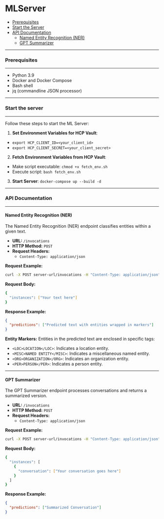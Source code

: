 # MLServer
- [Prerequisites](#prerequisites)
- [Start the Server](#start-the-server)
- [API Documentation](#api-documentation)
  - [Named Entity Recognition (NER)](#named-entity-recognition-ner)
  - [GPT Summarizer](#gpt-summarizer)
_________________________________________________________
### Prerequisites
_________________________________________________________
- Python 3.9
- Docker and Docker Compose
- Bash shell
- jq (commandline JSON processor)
_________________________________________________________
### Start the server
_________________________________________________________
Follow these steps to start the ML Server:
1. **Set Environment Variables for HCP Vault**:
- ``export HCP_CLIENT_ID=<your_client_id>``
- ``export HCP_CLIENT_SECRET=<your_client_secret>``

2. **Fetch Environment Variables from HCP Vault**:
- Make script executable: 
  ``chmod +x fetch_env.sh``
- Execute script: 
  ``bash fetch_env.sh``

3. **Start Server**:
``docker-compose up --build -d``
_________________________________________________________
### API Documentation
_________________________________________________________
#### Named Entity Recognition (NER)
The Named Entity Recognition (NER) endpoint classifies entities within a given text.
- **URL:** `/invocations`
- **HTTP Method:** `POST`
- **Request Headers:**
  - `Content-Type: application/json`

**Request Example:**
```bash
curl -X POST server-url/invocations -H "Content-Type: application/json" --data '{"instances": ["Your text here"]}'

```

**Request Body:**
```bash
{
  "instances": ["Your text here"]
}
```

**Response Example:**
```json
{
  "predictions": ["Predicted text with entities wrapped in markers"]
}
```
**Entity Markers:**
Entities in the predicted text are enclosed in specific tags:
* `<LOC>LOCATION</LOC>`: Indicates a location entity.
* `<MISC>NAMED ENTITY</MISC>`: Indicates a miscellaneous named entity.
* `<ORG>ORGANIZATION</ORG>`: Indicates an organization entity.
* `<PER>PERSON</PER>`: Indicates a person entity.
_________________________________________________________
#### GPT Summarizer
The GPT Summarizer endpoint processes conversations and returns a summarized version.
- **URL:** `/invocations`
- **HTTP Method:** `POST`
- **Request Headers:**
  - `Content-Type: application/json`

**Request Example:**
```bash
curl -X POST server-url/invocations -H "Content-Type: application/json" --data '{"instances": [{"conversation": "Your conversation goes here"}]}'
```

**Request Body:**
```bash
{
  "instances": [
    {
      "conversation": ["Your conversation goes here"]
    }
  ]
}
```

**Response Example:**
```json
{
  "predictions": ["Summarized Conversation"]
}
```
